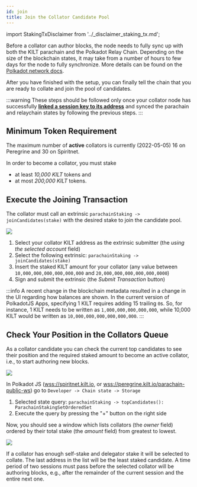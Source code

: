 ```yaml
---
id: join
title: Join the Collator Candidate Pool
---
```


import StakingTxDisclaimer from '../_disclaimer_staking_tx.md';

Before a collator can author blocks, the node needs to fully sync up with both the KILT parachain and the Polkadot Relay Chain.
Depending on the size of the blockchain states, it may take from a number of hours to few days for the node to fully synchronize.
More details can be found on the [Polkadot network docs](https://wiki.polkadot.network/docs/maintain-guides-how-to-validate-kusama#synchronize-chain-data).

After you have finished with the setup, you can finally tell the chain that you are ready to collate and join the pool of candidates.

:::warning
These steps should be followed only once your collator node has successfully [**linked a session key to its address**](./04_session_keys.md) and synced the parachain and relaychain states by following the previous steps.
:::

## Minimum Token Requirement

The maximum number of **active** collators is currently (2022-05-05) 16 on Peregrine and 30 on Spiritnet.

In order to become a collator, you must stake
- at least *10,000 KILT* tokens and
- at most *200,000 KILT* tokens.

## Execute the Joining Transaction

The collator must call an extrinsic `parachainStaking -> joinCandidates(stake)` with the desired stake to join the candidate pool.

<StakingTxDisclaimer />

![](/img/chain/parachainStaking-joinCandidates.png)

1. Select your collator KILT address as the extrinsic submitter (the *using the selected account* field)
2. Select the following extrinsic: `parachainStaking -> joinCandidates(stake)`
3. Insert the staked KILT amount for your collator (any value between `10,000,000,000,000,000,000` and `20,000,000,000,000,000,0000`)
4. Sign and submit the extrinsic (the *Submit Transaction* button)

:::info
A recent change in the blockchain metadata resulted in a change in the UI regarding how balances are shown.
In the current version of PolkadotJS Apps, specifying 1 KILT requires adding 15 trailing `0`s.
So, for instance, 1 KILT needs to be written as `1,000,000,000,000,000`, while 10,000 KILT would be written as `10,000,000,000,000,000,000`.
:::

## Check Your Position in the Collators Queue

As a collator candidate you can check the current top candidates to see their position and the required staked amount to become an active collator, i.e., to start authoring new blocks.

![](/img/chain/parachainStaking-topCandidates1.png)

In Polkadot JS ([wss://spiritnet.kilt.io](https://polkadot.js.org/apps/?rpc=wss%3A%2F%2Fkilt-rpc.dwellir.com#/explorer), or [wss://peregrine.kilt.io/parachain-public-ws](https://polkadot.js.org/apps/?rpc=wss%3A%2F%2Fperegrine-stg.kilt.io%2Fpara-public-ws#/explorer)) go to `Developer -> Chain state -> Storage`

1. Selected state query: `parachainStaking -> topCandidates(): ParachainStakingSetOrderedSet`
2. Execute the query by pressing the "+" button on the right side

Now, you should see a window which lists collators (the *owner* field) ordered by their total stake (the *amount* field) from greatest to lowest.

![](/img/chain/parachainStaking-topCandidates2.png)

If a collator has enough self-stake and delegator stake it will be selected to collate.
The last address in the list will be the least staked candidate.
A time period of two sessions must pass before the selected collator will be authoring blocks, e.g.,  after the remainder of the current session and the entire next one.
